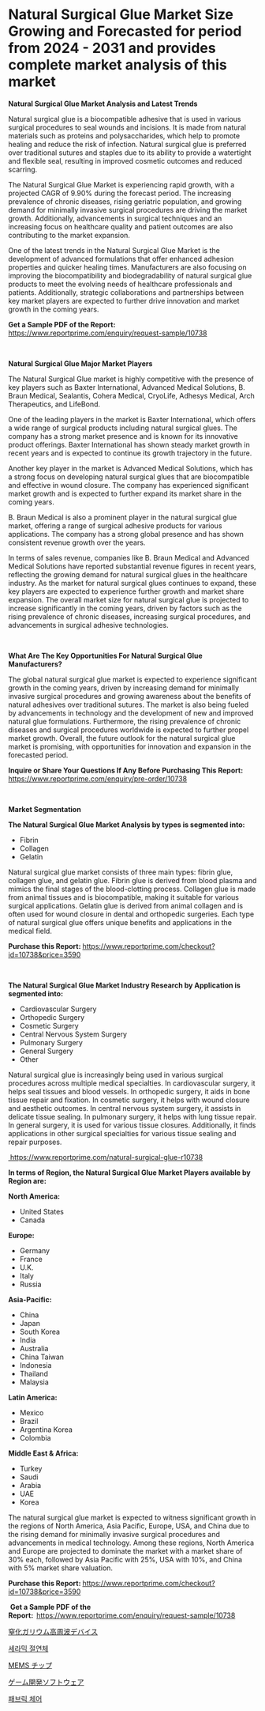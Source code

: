 <p><h1>Natural Surgical Glue Market Size Growing and Forecasted for period from 2024 - 2031 and provides complete market analysis of this market</h1></p><p><strong>Natural Surgical Glue Market Analysis and Latest Trends</strong></p>
<p><p>Natural surgical glue is a biocompatible adhesive that is used in various surgical procedures to seal wounds and incisions. It is made from natural materials such as proteins and polysaccharides, which help to promote healing and reduce the risk of infection. Natural surgical glue is preferred over traditional sutures and staples due to its ability to provide a watertight and flexible seal, resulting in improved cosmetic outcomes and reduced scarring.</p><p>The Natural Surgical Glue Market is experiencing rapid growth, with a projected CAGR of 9.90% during the forecast period. The increasing prevalence of chronic diseases, rising geriatric population, and growing demand for minimally invasive surgical procedures are driving the market growth. Additionally, advancements in surgical techniques and an increasing focus on healthcare quality and patient outcomes are also contributing to the market expansion.</p><p>One of the latest trends in the Natural Surgical Glue Market is the development of advanced formulations that offer enhanced adhesion properties and quicker healing times. Manufacturers are also focusing on improving the biocompatibility and biodegradability of natural surgical glue products to meet the evolving needs of healthcare professionals and patients. Additionally, strategic collaborations and partnerships between key market players are expected to further drive innovation and market growth in the coming years.</p></p>
<p><strong>Get a Sample PDF of the Report:&nbsp;</strong> <a href="https://www.reportprime.com/enquiry/request-sample/10738">https://www.reportprime.com/enquiry/request-sample/10738</a></p>
<p>&nbsp;</p>
<p><strong>Natural Surgical Glue Major Market Players</strong></p>
<p><p>The Natural Surgical Glue market is highly competitive with the presence of key players such as Baxter International, Advanced Medical Solutions, B. Braun Medical, Sealantis, Cohera Medical, CryoLife, Adhesys Medical, Arch Therapeutics, and LifeBond.</p><p>One of the leading players in the market is Baxter International, which offers a wide range of surgical products including natural surgical glues. The company has a strong market presence and is known for its innovative product offerings. Baxter International has shown steady market growth in recent years and is expected to continue its growth trajectory in the future.</p><p>Another key player in the market is Advanced Medical Solutions, which has a strong focus on developing natural surgical glues that are biocompatible and effective in wound closure. The company has experienced significant market growth and is expected to further expand its market share in the coming years.</p><p>B. Braun Medical is also a prominent player in the natural surgical glue market, offering a range of surgical adhesive products for various applications. The company has a strong global presence and has shown consistent revenue growth over the years.</p><p>In terms of sales revenue, companies like B. Braun Medical and Advanced Medical Solutions have reported substantial revenue figures in recent years, reflecting the growing demand for natural surgical glues in the healthcare industry. As the market for natural surgical glues continues to expand, these key players are expected to experience further growth and market share expansion. The overall market size for natural surgical glue is projected to increase significantly in the coming years, driven by factors such as the rising prevalence of chronic diseases, increasing surgical procedures, and advancements in surgical adhesive technologies.</p></p>
<p>&nbsp;</p>
<p><strong>What Are The Key Opportunities For Natural Surgical Glue Manufacturers?</strong></p>
<p><p>The global natural surgical glue market is expected to experience significant growth in the coming years, driven by increasing demand for minimally invasive surgical procedures and growing awareness about the benefits of natural adhesives over traditional sutures. The market is also being fueled by advancements in technology and the development of new and improved natural glue formulations. Furthermore, the rising prevalence of chronic diseases and surgical procedures worldwide is expected to further propel market growth. Overall, the future outlook for the natural surgical glue market is promising, with opportunities for innovation and expansion in the forecasted period.</p></p>
<p><strong>Inquire or Share Your Questions If Any Before Purchasing This Report:</strong> <a href="https://www.reportprime.com/enquiry/pre-order/10738">https://www.reportprime.com/enquiry/pre-order/10738</a></p>
<p>&nbsp;</p>
<p><strong>Market Segmentation</strong></p>
<p><strong>The Natural Surgical Glue Market Analysis by types is segmented into:</strong></p>
<p><ul><li>Fibrin</li><li>Collagen</li><li>Gelatin</li></ul></p>
<p><p>Natural surgical glue market consists of three main types: fibrin glue, collagen glue, and gelatin glue. Fibrin glue is derived from blood plasma and mimics the final stages of the blood-clotting process. Collagen glue is made from animal tissues and is biocompatible, making it suitable for various surgical applications. Gelatin glue is derived from animal collagen and is often used for wound closure in dental and orthopedic surgeries. Each type of natural surgical glue offers unique benefits and applications in the medical field.</p></p>
<p><strong>Purchase this Report:&nbsp;</strong><a href="https://www.reportprime.com/checkout?id=10738&price=3590">https://www.reportprime.com/checkout?id=10738&price=3590</a></p>
<p>&nbsp;</p>
<p><strong>The Natural Surgical Glue Market Industry Research by Application is segmented into:</strong></p>
<p><ul><li>Cardiovascular Surgery</li><li>Orthopedic Surgery</li><li>Cosmetic Surgery</li><li>Central Nervous System Surgery</li><li>Pulmonary Surgery</li><li>General Surgery</li><li>Other</li></ul></p>
<p><p>Natural surgical glue is increasingly being used in various surgical procedures across multiple medical specialties. In cardiovascular surgery, it helps seal tissues and blood vessels. In orthopedic surgery, it aids in bone tissue repair and fixation. In cosmetic surgery, it helps with wound closure and aesthetic outcomes. In central nervous system surgery, it assists in delicate tissue sealing. In pulmonary surgery, it helps with lung tissue repair. In general surgery, it is used for various tissue closures. Additionally, it finds applications in other surgical specialties for various tissue sealing and repair purposes.</p></p>
<p><a href="https://www.reportprime.com/natural-surgical-glue-r10738">&nbsp;https://www.reportprime.com/natural-surgical-glue-r10738</a></p>
<p><strong>In terms of Region, the Natural Surgical Glue Market Players available by Region are:</strong></p>
<p>
    <p> <strong> North America: </strong>
        <ul>
            <li>United States</li>
            <li>Canada</li>
        </ul>
        </p> 
    <p> <strong> Europe: </strong>
        <ul>
            <li>Germany</li>
            <li>France</li>
            <li>U.K.</li>
            <li>Italy</li>
            <li>Russia</li>
        </ul>
        </p> 
    <p> <strong> Asia-Pacific: </strong>
        <ul>
            <li>China</li>
            <li>Japan</li>
            <li>South Korea</li>
            <li>India</li>
            <li>Australia</li>
            <li>China Taiwan</li>
            <li>Indonesia</li>
            <li>Thailand</li>
            <li>Malaysia</li>
        </ul>
        </p> 
    <p> <strong> Latin America: </strong>
        <ul>
            <li>Mexico</li>
            <li>Brazil</li>
            <li>Argentina Korea</li>
            <li>Colombia</li>
        </ul>
        </p> 
    <p> <strong> Middle East & Africa: </strong>
        <ul>
            <li>Turkey</li>
            <li>Saudi</li>
            <li>Arabia</li>
            <li>UAE</li>
            <li>Korea</li>
        </ul>
    </p>
    </p>
<p><p>The natural surgical glue market is expected to witness significant growth in the regions of North America, Asia Pacific, Europe, USA, and China due to the rising demand for minimally invasive surgical procedures and advancements in medical technology. Among these regions, North America and Europe are projected to dominate the market with a market share of 30% each, followed by Asia Pacific with 25%, USA with 10%, and China with 5% market share valuation.</p></p>
<p><strong>Purchase this Report: </strong><a href="https://www.reportprime.com/checkout?id=10738&price=3590">https://www.reportprime.com/checkout?id=10738&price=3590</a></p>
<p>&nbsp;<strong>Get a Sample PDF of the Report:&nbsp;&nbsp;</strong><a href="https://www.reportprime.com/enquiry/request-sample/10738">https://www.reportprime.com/enquiry/request-sample/10738</a></p>
<p><strong></strong></p>
<p><p><a href="https://github.com/one-cool-chick/Market-Research-Report-List-1/blob/main/949311079787.md">窒化ガリウム高周波デバイス</a></p><p><a href="https://github.com/solomonbode85/Market-Research-Report-List-1/blob/main/905276874563.md">세라믹 절연체</a></p><p><a href="https://medium.com/@juliafadel1922/mems%E3%83%81%E3%83%83%E3%83%97%E5%B8%82%E5%A0%B4-%E3%82%BF%E3%82%A4%E3%83%97-%E3%82%A2%E3%83%97%E3%83%AA%E3%82%B1%E3%83%BC%E3%82%B7%E3%83%A7%E3%83%B3-%E3%81%8A%E3%82%88%E3%81%B3%E5%9C%B0%E7%90%86%E3%81%AB%E3%82%88%E3%82%8B%E5%8C%85%E6%8B%AC%E7%9A%84%E3%81%AA%E8%A9%95%E4%BE%A1-13774dc9e149">MEMS チップ</a></p><p><a href="https://github.com/luffiazaza/Market-Research-Report-List-1/blob/main/191844779786.md">ゲーム開発ソフトウェア</a></p><p><a href="https://medium.com/@raisin7568/2024%EB%85%84%EB%B6%80%ED%84%B0-2031%EB%85%84%EA%B9%8C%EC%A7%80%EC%9D%98-%EA%B8%B0%EA%B0%84%EC%97%90-%EB%8C%80%ED%95%9C-%ED%8C%A8%EB%B8%8C%EB%A6%AD-%EC%9D%98%EC%9E%90-%EC%8B%9C%EC%9E%A5-%EB%B6%84%EC%84%9D-%EB%B0%8F-%ED%81%AC%EA%B8%B0-%EC%98%88%EC%B8%A1-958167afb304">패브릭 체어</a></p></p>